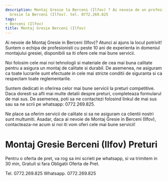 ```yaml
---
description: Montaj Gresie la Berceni (Ilfov) ? Ai nevoie de un profesionist in Montaj
  Gresie la Berceni (Ilfov). tel. 0772.269.825
tags:
- Berceni (Ilfov)
title: Montaj Gresie Berceni (Ilfov)
---
```




Ai nevoie de Montaj Gresie in Berceni (Ilfov)? Atunci ai ajuns la locul potrivit! 
Suntem o echipa de profesionisti cu peste 10 ani de experienta in domeniul montajului gresiei, disponibili sa iti ofere cele mai bune servicii. 

Noi folosim cele mai noi tehnologii si materiale de cea mai buna calitate pentru a asigura un montaj de calitate si durabil. 
De asemenea, ne asiguram ca toate lucrarile sunt efectuate in cele mai stricte conditii de siguranta si ca respectam toate reglementarile.

Suntem dedicati in oferirea celor mai bune servicii la preturi competitive. Daca doresti sa afli mai multe detalii despre preturi, completeaza formularul de mai sus. 
De asemenea, poti sa ne contactezi folosind linkul de mai sus sau sa ne scrii pe whatsapp: 0772.269.825. 

Ne place sa oferim servicii de calitate si sa ne asiguram ca clientii nostri sunt multumiti. 
Asadar, daca ai nevoie de Montaj Gresie in Berceni (Ilfov), contacteaza-ne acum si noi iti vom oferi cele mai bune servicii!

# Montaj Gresie Berceni (Ilfov) Preturi
Pentru o oferta de pret, va rog sa imi scrieti pe whatsapp, si va trimitem in 30 min, Gratuit si fara Obligatii Oferta de Pret.

Tel. 0772.269.825
Whatsapp. 0772.269.825